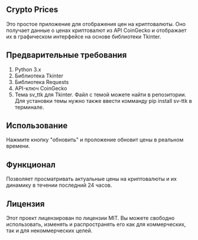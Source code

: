 ## Crypto Prices
Это простое приложение для отображения цен на криптовалюты. Оно получает данные о ценах криптовалют из API CoinGecko и отображает их в графическом интерфейсе на основе библиотеки Tkinter. 

## Предварительные требования
1. Python 3.x
2. Библиотека Tkinter
3. Библиотека Requests
4. API-ключ CoinGecko
5. Тема sv_ttk для Tkinter. Файл с темой можете найти в репозитории. Для установки темы нужно также ввести комманду pip install sv-ttk в терминале.

## Использование
Нажмите кнопку "обновить" и проложение обновит цены в реальном времени.

## Функционал
Позволяет просматривать актуальные цены на криптовалюты и их динамику в течении последний 24 часов.

## Лицензия
Этот проект лицензирован по лицензии MIT. Вы можете свободно использовать, изменять и распространять его как для коммерческих, так и для некоммерческих целей.
